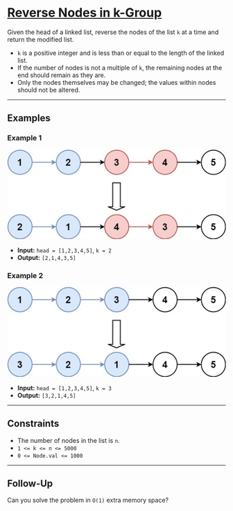 # [Reverse Nodes in k-Group](https://leetcode.com/problems/reverse-nodes-in-k-group/description/)

Given the head of a linked list, reverse the nodes of the list `k` at a time and return the modified list.

- `k` is a positive integer and is less than or equal to the length of the linked list.
- If the number of nodes is not a multiple of `k`, the remaining nodes at the end should remain as they are.
- Only the nodes themselves may be changed; the values within nodes should not be altered.

---

## Examples

### Example 1
![Example 1 Graph](../../Image/25-1.png)
- **Input:** `head = [1,2,3,4,5]`, `k = 2`
- **Output:** `[2,1,4,3,5]`

### Example 2
![Example 2 Graph](../../Image/25-2.png)
- **Input:** `head = [1,2,3,4,5]`, `k = 3`
- **Output:** `[3,2,1,4,5]`

---

## Constraints
- The number of nodes in the list is `n`.
- `1 <= k <= n <= 5000`
- `0 <= Node.val <= 1000`

---

## Follow-Up
Can you solve the problem in `O(1)` extra memory space?
